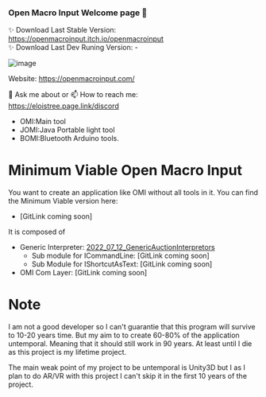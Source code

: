 ### Open Macro Input Welcome page 👋

✨ Download Last Stable Version: https://openmacroinput.itch.io/openmacroinput  
✨ Download Last Dev Runing Version: - 

![image](https://user-images.githubusercontent.com/99685407/179576175-935d0da7-5b27-453c-a6e3-134108d2ede7.png)


Website: https://openmacroinput.com/

💬 Ask me about or  📫 How to reach me:   
https://eloistree.page.link/discord  


- OMI:Main tool
- JOMI:Java Portable light tool
- BOMI:Bluetooth Arduino tools.




# Minimum Viable Open Macro Input

You want to create an application like OMI without all tools in it.
You can find the Minimum Viable version here:  
- [GitLink coming soon]

It is composed of  
- Generic Interpreter: [2022_07_12_GenericAuctionInterpretors](https://github.com/OpenMacroInput/2022_07_12_GenericAuctionInterpretors)
   - Sub module for ICommandLine:  [GitLink coming soon]
   - Sub Module for IShortcutAsText:  [GitLink coming soon]
- OMI Com Layer: [GitLink coming soon]


# Note 
I am not a good developer so I can't guarantie that this program will survive to 10-20 years time.
But my aim to to create 60-80% of the application untemporal. Meaning that it should still work in 90 years.
At least until I die as this project is my lifetime project.

The main weak point of my project to be untemporal is Unity3D but I as I plan to do AR/VR with this project I can't skip it in the first 10 years of the project.
